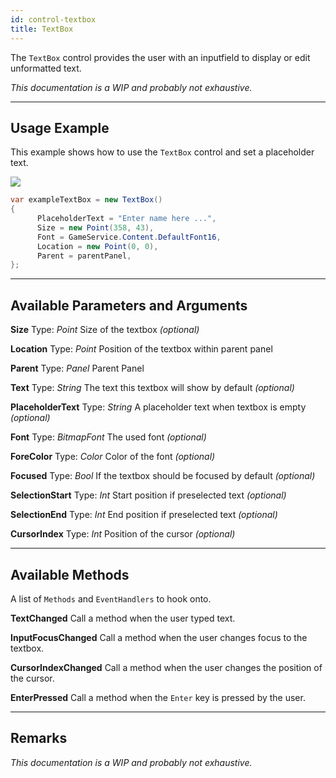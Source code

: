 ```yaml
---
id: control-textbox
title: TextBox
---
```


The `TextBox` control provides the user with an inputfield to display or edit unformatted text.

*This documentation is a WIP and probably not exhaustive.*

---

## Usage Example

This example shows how to use the `TextBox` control and set a placeholder text.

<img src="/img/docs/controls/textbox.png" />

```cs
var exampleTextBox = new TextBox()
{
      PlaceholderText = "Enter name here ...",
      Size = new Point(358, 43),
      Font = GameService.Content.DefaultFont16,
      Location = new Point(0, 0),
      Parent = parentPanel,
};
```

---

## Available Parameters and Arguments

**Size**
Type: *Point*
Size of the textbox *(optional)*

**Location**
Type: *Point*
Position of the textbox within parent panel

**Parent**
Type: *Panel*
Parent Panel

**Text**
Type: *String*
The text this textbox will show by default *(optional)*

**PlaceholderText**
Type: *String*
A placeholder text when textbox is empty *(optional)*

**Font**
Type: *BitmapFont*
The used font *(optional)*

**ForeColor**
Type: *Color*
Color of the font *(optional)*

**Focused**
Type: *Bool*
If the textbox should be focused by default *(optional)*

**SelectionStart**
Type: *Int*
Start position if preselected text *(optional)*

**SelectionEnd**
Type: *Int*
End position if preselected text *(optional)*

**CursorIndex**
Type: *Int*
Position of the cursor *(optional)*

---

## Available Methods

A list of `Methods` and `EventHandlers` to hook onto.

**TextChanged**
Call a method when the user typed text.

**InputFocusChanged**
Call a method when the user changes focus to the textbox.

**CursorIndexChanged**
Call a method when the user changes the position of the cursor.

**EnterPressed**
Call a method when the `Enter` key is pressed by the user.

---

## Remarks

*This documentation is a WIP and probably not exhaustive.*

